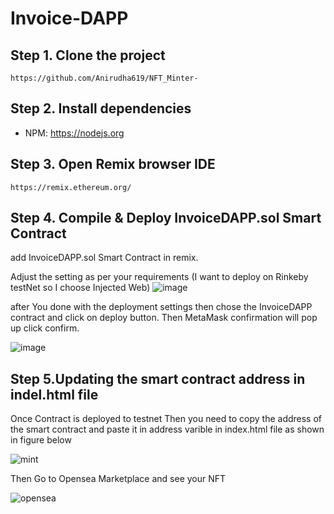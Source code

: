 # Invoice-DAPP

## Step 1. Clone the project
`https://github.com/Anirudha619/NFT_Minter-`

## Step 2. Install dependencies
- NPM: https://nodejs.org

## Step 3. Open Remix browser IDE
`https://remix.ethereum.org/`

## Step 4. Compile & Deploy InvoiceDAPP.sol Smart Contract
add InvoiceDAPP.sol Smart Contract in remix.

Adjust the setting as per your requirements (I want to deploy on Rinkeby testNet so I choose Injected Web) 
![image](https://user-images.githubusercontent.com/92630647/160268444-0191f53e-481c-48ba-8161-0eda4cd6a3ba.png)


after You done with the deployment settings then chose the InvoiceDAPP contract and click on deploy button.
Then MetaMask confirmation will pop up click confirm.

![image](https://user-images.githubusercontent.com/92630647/160268466-79ede8ea-ca47-4bd1-8ca0-42c2963c5bb6.png)



## Step 5.Updating the smart contract address in indel.html file

Once Contract is deployed to testnet Then you need to copy the address of the smart contract and paste it in address varible in index.html file as shown in figure below


![mint](https://user-images.githubusercontent.com/92630647/148552861-dd00a5d3-7f47-49d8-bf92-9d7e682ff3d6.png)

Then Go to Opensea Marketplace and see your NFT 

![opensea](https://user-images.githubusercontent.com/92630647/148553269-9ece2007-7d78-4236-8ab0-292763b26dec.png)


